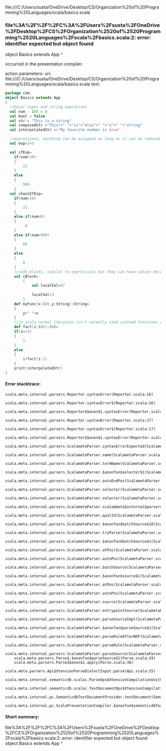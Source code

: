 file:///C:/Users/susta/OneDrive/Desktop/CS/Organization%20of%20Programming%20Languages/scala/basics.scala
### file%3A%2F%2F%2FC%3A%2FUsers%2Fsusta%2FOneDrive%2FDesktop%2FCS%2FOrganization%2520of%2520Programming%2520Languages%2Fscala%2Fbasics.scala:2: error: identifier expected but object found
object Basics extends App
^

occurred in the presentation compiler.

action parameters:
uri: file:///C:/Users/susta/OneDrive/Desktop/CS/Organization%20of%20Programming%20Languages/scala/basics.scala
text:
```scala
package com.
object Basics extends App
{
  //basic types and string operations
  val num : Int = 8
  val bool = false
  val str = "This is a string"
  val composedStr ="This"+" "+"is"+"also"+" "+"a"+" "+"string"
  val interpolatedStr =s"My favorite number is $num"

  //expressions, anything can be assigned as long as it can be reduced to a value leading to weird things like this
  val exp=2+3

  val ifExp=
    if(num>10)
    {
        21
    }
    else
    {
        999
    }
  val chainIfExp=
    if(num>10)
    {
        21
    }
    else if(num<0)
    {
        -8
    }
    else if(num>999)
    {
        80
    }
    else
    {
        0
    }
    //code blocks, similar to expressions but they can have values decarled inside them
    val cBlock=
        {
            val localVal=67
            
            localVal+3
        }
    def myFunc(x:Int,y:String):String=
    {            
        y+" "+x
    }
    //in scala normal iteration isn't normally used instead functions and recurrsion are used
    def fact(i:Int):Int=
    if(i<=1)
    {
        1
    }
    else
    {
        i+fact(i-1)
    }
    print(interpolatedStr)
}
```



#### Error stacktrace:

```
scala.meta.internal.parsers.Reporter.syntaxError(Reporter.scala:16)
	scala.meta.internal.parsers.Reporter.syntaxError$(Reporter.scala:16)
	scala.meta.internal.parsers.Reporter$$anon$1.syntaxError(Reporter.scala:22)
	scala.meta.internal.parsers.Reporter.syntaxError(Reporter.scala:17)
	scala.meta.internal.parsers.Reporter.syntaxError$(Reporter.scala:17)
	scala.meta.internal.parsers.Reporter$$anon$1.syntaxError(Reporter.scala:22)
	scala.meta.internal.parsers.ScalametaParser.syntaxErrorExpected(ScalametaParser.scala:379)
	scala.meta.internal.parsers.ScalametaParser.name(ScalametaParser.scala:1161)
	scala.meta.internal.parsers.ScalametaParser.termName(ScalametaParser.scala:1164)
	scala.meta.internal.parsers.ScalametaParser.$anonfun$selector$1(ScalametaParser.scala:1221)
	scala.meta.internal.parsers.ScalametaParser.autoEndPos(ScalametaParser.scala:361)
	scala.meta.internal.parsers.ScalametaParser.selector(ScalametaParser.scala:1221)
	scala.meta.internal.parsers.ScalametaParser.selector(ScalametaParser.scala:1223)
	scala.meta.internal.parsers.ScalametaParser.scala$meta$internal$parsers$ScalametaParser$$selectors(ScalametaParser.scala:1226)
	scala.meta.internal.parsers.ScalametaParser.qualId(ScalametaParser.scala:1247)
	scala.meta.internal.parsers.ScalametaParser.$anonfun$batchSource$10(ScalametaParser.scala:4611)
	scala.meta.internal.parsers.ScalametaParser.tryParse(ScalametaParser.scala:209)
	scala.meta.internal.parsers.ScalametaParser.$anonfun$batchSource$1(ScalametaParser.scala:4606)
	scala.meta.internal.parsers.ScalametaParser.atPos(ScalametaParser.scala:312)
	scala.meta.internal.parsers.ScalametaParser.autoPos(ScalametaParser.scala:358)
	scala.meta.internal.parsers.ScalametaParser.batchSource(ScalametaParser.scala:4574)
	scala.meta.internal.parsers.ScalametaParser.$anonfun$source$1(ScalametaParser.scala:4567)
	scala.meta.internal.parsers.ScalametaParser.atPos(ScalametaParser.scala:312)
	scala.meta.internal.parsers.ScalametaParser.autoPos(ScalametaParser.scala:358)
	scala.meta.internal.parsers.ScalametaParser.source(ScalametaParser.scala:4567)
	scala.meta.internal.parsers.ScalametaParser.entrypointSource(ScalametaParser.scala:4572)
	scala.meta.internal.parsers.ScalametaParser.parseSourceImpl(ScalametaParser.scala:135)
	scala.meta.internal.parsers.ScalametaParser.$anonfun$parseSource$1(ScalametaParser.scala:132)
	scala.meta.internal.parsers.ScalametaParser.parseRuleAfterBOF(ScalametaParser.scala:59)
	scala.meta.internal.parsers.ScalametaParser.parseRule(ScalametaParser.scala:54)
	scala.meta.internal.parsers.ScalametaParser.parseSource(ScalametaParser.scala:132)
	scala.meta.parsers.Parse$.$anonfun$parseSource$1(Parse.scala:29)
	scala.meta.parsers.Parse$$anon$1.apply(Parse.scala:36)
	scala.meta.parsers.Api$XtensionParseDialectInput.parse(Api.scala:25)
	scala.meta.internal.semanticdb.scalac.ParseOps$XtensionCompilationUnitSource.toSource(ParseOps.scala:17)
	scala.meta.internal.semanticdb.scalac.TextDocumentOps$XtensionCompilationUnitDocument.toTextDocument(TextDocumentOps.scala:206)
	scala.meta.internal.pc.SemanticdbTextDocumentProvider.textDocument(SemanticdbTextDocumentProvider.scala:54)
	scala.meta.internal.pc.ScalaPresentationCompiler.$anonfun$semanticdbTextDocument$1(ScalaPresentationCompiler.scala:356)
```
#### Short summary: 

file%3A%2F%2F%2FC%3A%2FUsers%2Fsusta%2FOneDrive%2FDesktop%2FCS%2FOrganization%2520of%2520Programming%2520Languages%2Fscala%2Fbasics.scala:2: error: identifier expected but object found
object Basics extends App
^